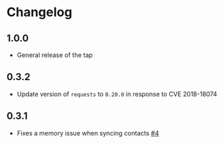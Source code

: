 # Changelog

## 1.0.0
  * General release of the tap

## 0.3.2
  * Update version of `requests` to `0.20.0` in response to CVE 2018-18074

## 0.3.1
  * Fixes a memory issue when syncing contacts [#4](https://github.com/singer-io/tap-emarsys/pull/4)
